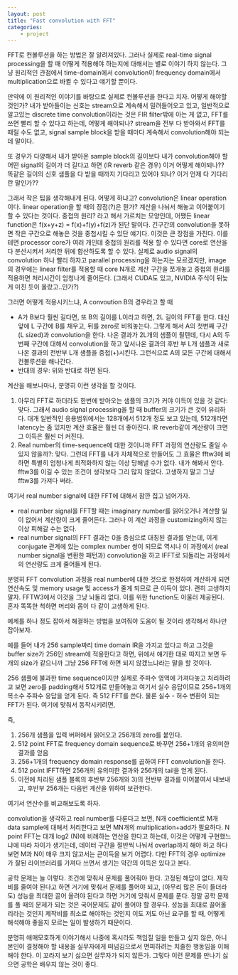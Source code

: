 ```yaml
---
layout: post
title: "Fast convolution with FFT"
categories:
    - project
---
```


FFT로 컨볼루션을 하는 방법은 잘 알려져있다. 그러나 실제로 real-time signal processing을 할 때 어떻게 적용해야 하는지에 대해서는 별로 이야기 하지 않는다. 그냥 원리적인 관점에서 time-domain에서 convolution이 frequency domain에서 multiplication으로 바뀔 수 있다고 얘기할 뿐이다.

만약에 이 원리적인 이야기를 바탕으로 실제로 컨볼루션을 한다고 치자. 어떻게 해야할 것인가? 내가 받아들이는 신호는 stream으로 계속해서 밀려들어오고 있고, 일반적으로 알고있는 discrete time convolution이라는 것은 FIR filter밖에 아는 게 없고, FFT를 쓰면 빨리 할 수 있다고 하는데, 어떻게 해야되나? stream을 전부 다 받아와서 FFT를 때릴 수도 없고, signal sample block을 받을 때마다 계속해서 convolution해야 되는데 말이다.

또 경우가 다양해서 내가 받아온 sample block의 길이보다 내가 convolution해야 할 어떤 signal의 길이가 더 길다고 하면 (IR reverb 같은 경우) 이거 어떻게 해야되나?? 똑같은 길이의 신호 샘플을 다 받을 때까지 기다리고 있어야 되나? 이거 언제 다 기다리란 말인가??

그래서 작은 팁을 생각해내게 된다. 어떻게 하냐고? convolution은 linear operation이다. linear operation을 할 때의 장점(?)은 뭔가? 계산을 나눠서 해놓고 이어붙이기 할 수 있다는 것이다. 중첩의 원리? 라고 해서 가르치는 모양인데, 어쨌든 linear function은 f(x+y+z) = f(x)+f(y)+f(z)가 된단 말이다. 긴구간의 convolution을 못하면 작은 구간으로 해놓은 것을 중첩시킬 수 있단 얘기다. 이것은 큰 장점을 가진다. 이를테면 processor core가 여러 개인데 중첩의 원리를 적용 할 수 있다면 core로 연산을 다 분산시켜서 처리한 뒤에 합산하도록 할 수 있다. 실제로 audio signal의 convolution 하나 빨리 하자고 parallel processing을 하는지는 모르겠지만, image의 경우에는 linear filter를 적용할 때 core N개로 계산 구간을 쪼개놓고 중첩의 원리를 적용하면 처리시간이 엄청나게 줄어든다. (그래서 CUDA도 있고, NVIDIA 주식이 뒤늦게 미친 듯이 올랐고..인가?)

그러면 어떻게 적용시키느냐, A convoution B의 경우라고 할 때

- A가 B보다 훨씬 길다면, 또 B의 길이를 L이라고 하면,
    2L 길이의 FFT를 한다. 대신 앞에 L 구간에 B를 채우고, 뒤를 zero로 비워놓는다. 그렇게 해서 A의 첫번째 구간(L sized)과 convolution을 한다. 나온 결과가 2L개의 샘플이 될텐데, 다시 A의 두번째 구간에 대해서 convolution을 하고 앞서나온 결과의 후반 부 L개 샘플과 새로 나온 결과의 전반부 L개 샘플을 중첩(+)시킨다. 그런식으로 A의 모든 구간에 대해서 컨볼루션을 해나간다.
- 반대의 경우: 위와 반대로 하면 된다. 

계산을 해보나마나, 분명히 이런 생각을 할 것이다.

1) 아무리 FFT로 하더라도 한번에 받아오는 샘플의 크기가 커야 이득이 있을 것 같다: 맞다. 그래서 audio signal processing을 할 때 buffer의 크기가 큰 것이 유리하다. 대개 일반적인 응용범위에서는 128개에서 512개 정도 보고 있는데, 512개라면 latency는 좀 있지만 계산 효율은 훨씬 더 좋아진다. IR reverb같이 계산량이 크면 그 이득은 훨씬 더 커진다. 
2) Real number의 time-sequence에 대한 것이니까 FFT 과정의 연산량도 줄일 수 있지 않을까?: 맞다. 그런데 FFT를 내가 자체적으로 만들어도 그 효율은 fftw3에 비하면 특별히 엄청나게 최적화하지 않는 이상 당해낼 수가 없다. 내가 해봐서 안다. fftw3를 이길 수 있는 조건이 생각보다 그리 많지 않았다. 고생하지 말고 그냥 fftw3를 가져다 써라. 

여기서 real number signal에 대한 FFT에 대해서 잠깐 집고 넘어가자.
- real number signal을 FFT할 때는 imaginary number를 읽어오거나 계산할 일이 없어서 계산량이 크게 줄어든다. 그러나 이 계산 과정을 customizing하지 않는 이상 피해갈 수는 없다.
- real number signal의 FFT 결과는 0을 중심으로 대칭된 결과를 얻는데, 이게 conjugate 관계에 있는 complex number 쌍이 되므로 역시나 이 과정에서 (real number signal을 변환한 패턴과) convolution을 하고 IFFT로 되돌리는 과정에서의 연산량도 크게 줄어들게 된다.

분명히 FFT convolution 과정을 real number에 대한 것으로 한정하여 계산하게 되면 연산속도 및 memory usage 및 access가 줄게 되므로 큰 이득이 있다. 괜히 고생하지 말자. FFTW3에서 이것을 그냥 놔둘리 없다. 이를 위한 function도 아울러 제공된다. 혼자 똑똑한 척하면 머리와 몸이 다 같이 고생하게 된다.

예제를 하나 정도 잡아서 해결하는 방법을 보여줘야 도움이 될 것이라 생각해서 하나만 잡아보자.

예를 들어 내가 256 sample짜리 time domain IR을 가지고 있다고 하고 그것을 buffer size가 256인 stream에 적용한다고 하면, 위에서 얘기한 대로 따지고 보면 두 개의 size가 같으니까 그냥 256 FFT에 하면 되지 않겠느냐라는 말을 할 것이다. 

256 샘플에 불과한 time sequence이지만 실제로 주파수 영역에 가져다놓고 처리하려고 보면 zero를 padding해서 512개로 만들어놓고 여기서 실수 응답이므로 256+1개의 복소수 주파수 응답을 얻게 된다. 즉 512 FFT를 쓴다. 물론 실수 - 허수 변환이 되는 FFT가 된다. 여기에 맞춰서 동작시키려면,

즉,

1) 256개 샘플을 입력 버퍼에서 읽어오고 256개의 zero를 붙인다. 
2) 512 point FFT로 frequency domain sequence로 바꾸면 256+1개의 유의미한 결과를 얻음
3) 256+1개의 frequency domain response를 곱하여 FFT convolution을 한다. 
3) 512 point IFFT하면 256개의 유의미한 결과와 256개의 tail을 얻게 된다. 
4) 이전에 처리된 샘플 블록의 후반부 256개와 3)의 전반부 결과를 이어붙여서 내보내고, 후반부 256개는 다음번 계산을 위하여 보관한다. 

여기서 연산수를 비교해보도록 하자.

convolution을 생각하고 real number를 다룬다고 보면, N개 coefficient로 M개 data sample에 대해서 처리한다고 보면 MN개의 multiplication+add가 필요하다. N point FFT는 대개 log2 (N)에 비례하는 연산을 한다고 하는데, 이것은 어떻게 구현했느냐에 따라 차이가 생기는데,
데이터 구간을 절반씩 나눠서 overlap까지 해야 하고 하다보면 M과 N이 매우 크지 않고서는 큰이득을 보기 어렵다. 다만 FFT의 경우 optimize가 잘된 라이브러리를 가져다 쓰면서 생기는 약간의 이득은 있다고 본다. 

공학 문제는 늘 이렇다. 조건에 맞춰서 문제를 풀어줘야 한다. 고정된 해답이 없다. 제작비를 줄여야 된다고 하면 거기에 맞춰서 문제를 풀어야 되고, (아무리 많은 돈이 들더라도) 성능을 최대한 끌어 올려야 된다고 하면 거기에 맞춰서 문제를 푼다. 정말 공학 문제를 풀 때의 문제가 되는 것은 국어문제도 같이 풀어야 할 경우다. 성능을 최대로 끌어올리라는 것인지 제작비를 최소로 해야하는 것인지 이도 저도 아닌 요구를 할 때, 어떻게 해석해야 좋을지 모르는 일이 발생하기 때문이다.

분명히 애매모호하게 이야기해서 나중에 혹시라도 책임질 일을 만들고 싶지 않은, 아니 본인이 결정해야 할 내용을 실무자에게 떠넘김으로서 면피하려는 치졸한 행동임을 이해해야 한다. 이 꼬라지 보기 싫으면 실무자가 되지 않든가. 그렇다 이런 문제를 만나기 싫으면 공학은 배우지 않는 것이 좋다.